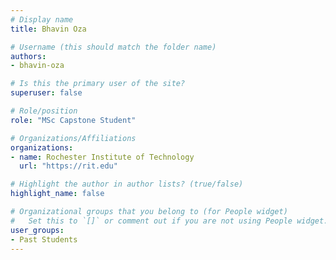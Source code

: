 ```yaml
---
# Display name
title: Bhavin Oza

# Username (this should match the folder name)
authors:
- bhavin-oza

# Is this the primary user of the site?
superuser: false

# Role/position
role: "MSc Capstone Student"

# Organizations/Affiliations
organizations:
- name: Rochester Institute of Technology
  url: "https://rit.edu"

# Highlight the author in author lists? (true/false)
highlight_name: false

# Organizational groups that you belong to (for People widget)
#   Set this to `[]` or comment out if you are not using People widget.
user_groups:
- Past Students
---
```

